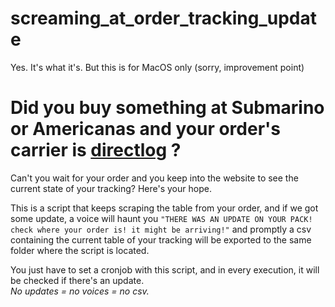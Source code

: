 # screaming_at_order_tracking_update

Yes. It's what it's. But this is for MacOS only (sorry, improvement point)


# Did you buy something at Submarino or Americanas and your order's carrier is [directlog](https://corporativo.directlog.com.br/) ? 

Can't you wait for your order and you keep into the website to see the current state of your tracking? Here's your hope.    


This is a script that keeps scraping the table from your order, and if we got some update, a voice will haunt you `"THERE WAS AN UPDATE ON YOUR PACK! check where your order is! it might be arriving!"` and promptly a csv containing the current table of your tracking will be exported to the same folder where the script is located. 

You just have to set a cronjob with this script, and in every execution, it will be checked if there's an update.   
*No updates = no voices = no csv.*









